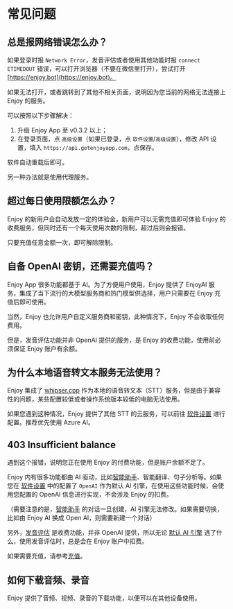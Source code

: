 # 常见问题

## 总是报网络错误怎么办？

如果登录时报 `Network Error`，发音评估或者使用其他功能时报 `connect ETIMEDOUT` 错误，可以打开浏览器（不要在微信里打开），尝试打开 [https://enjoy.bot](https://enjoy.bot)。

如果无法打开，或者跳转到了其他不相关页面，说明因为您当前的网络无法连接上 Enjoy 的服务。

可以按照以下步骤解决：

1. 升级 Enjoy App 至 v0.3.2 以上；
2. 在登录页面，点 `高级设置`（如果已登录，点 `软件设置`/`高级设置`），修改 API 设置，填入 `https://api.getenjoyapp.com`，点保存。

软件自动重载后即可。

另一种办法就是使用代理服务。

## 超过每日使用限额怎么办？

Enjoy 的新用户会自动发放一定的体验金，新用户可以无需充值即可体验 Enjoy 的收费服务，但同时还有一个每天使用次数的限制，超过后则会报错。

只要充值任意金额一次，即可解除限制。

## 自备 OpenAI 密钥，还需要充值吗？

Enjoy App 很多功能都基于 AI。为了方便用户使用，Enjoy 提供了 EnjoyAI 服务，集成了当下流行的大模型服务商和热门模型供选择，用户只需要在 Enjoy 充值后即可使用。

当然，Enjoy 也允许用户自定义服务商和密钥，此种情况下，Enjoy 不会收取任何费用。

但是，发音评估功能并非 OpenAI 提供的服务，是 Enjoy 的收费功能，使用前必须保证 Enjoy 账户有余额。

## 为什么本地语音转文本服务无法使用？

Enjoy 集成了 [whipser.cpp](https://github.com/ggerganov/whisper.cpp) 作为本地的语音转文本（STT）服务，但是由于兼容性的问题，某些配置较低或者操作系统版本较低的电脑无法使用。

如果您遇到这种情况，Enjoy 提供了其他 STT 的云服务，可以前往 [软件设置](./settings#语音转文本服务) 进行配置。推荐优先使用 Azure AI。

## 403 Insufficient balance

遇到这个报错，说明您正在使用 Enjoy 的付费功能，但是账户余额不足了。

Enjoy 内有很多功能都由 AI 驱动，比如[智能助手](./ai-assistant)、智能翻译、句子分析等。如果您在 [软件设置](./settings#默认-ai-引擎) 中的配置了 `OpenAI` 作为默认 AI 引擎，在使用这些功能时候，会使用您配置的 OpenAI 信息进行实现，不会涉及 Enjoy 的扣费。

（需要注意的是，[智能助手](./ai-assistant) 的对话一旦创建，AI 引擎无法修改。如果需要切换，比如由 Enjoy AI 换成 Open AI，则需要新建一个对话）

另外，[发音评估](./audios#发音评估) 是收费功能，并非 OpenAI 提供，所以无论 [默认 AI 引擎](./settings#默认-ai-引擎) 选了什么，使用发音评估时，总是会在 Enjoy 账户中扣费。

如果需要充值，请参考[充值](./settings#充值)。

## 如何下载音频、录音

Enjoy 提供了音频、视频、录音的下载功能，以便可以在其他设备使用。
